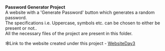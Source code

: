 <b>Password Generator Project</b></br>
A website with a 'Generate Password' button which generates a random password.</br>
The specifications i.e. Uppercase, symbols etc. can be chosen to either be present or not.</i>.</br>
All the necessary files of the project are present in this folder.</br>

🕸Link to the website created under this project - [WebsiteDay3](https://65de201a334cc4191864a192--stately-concha-a8605f.netlify.app/)

